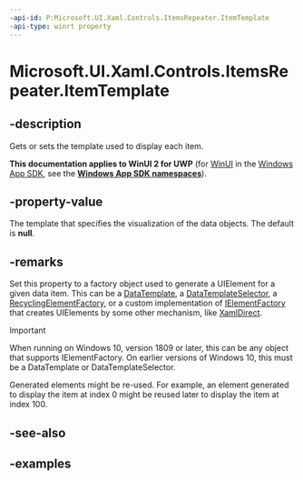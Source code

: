 ```yaml
---
-api-id: P:Microsoft.UI.Xaml.Controls.ItemsRepeater.ItemTemplate
-api-type: winrt property
---
```


# Microsoft.UI.Xaml.Controls.ItemsRepeater.ItemTemplate

<!--
public object ItemTemplate { get; set; }
-->

## -description

Gets or sets the template used to display each item.

**This documentation applies to WinUI 2 for UWP** (for [WinUI](/windows/apps/winui/winui3/) in the [Windows App SDK](/windows/apps/windows-app-sdk/), see the **[Windows App SDK namespaces](/windows/windows-app-sdk/api/winrt/)**).

## -property-value

The template that specifies the visualization of the data objects. The default is **null**.

## -remarks

Set this property to a factory object used to generate a UIElement for a given data item. This can be a [DataTemplate](/uwp/api/windows.ui.xaml.datatemplate), a [DataTemplateSelector](/uwp/api/windows.ui.xaml.controls.datatemplateselector), a [RecyclingElementFactory](recyclingelementfactory.md), or a custom implementation of [IElementFactory](/uwp/api/windows.ui.xaml.ielementfactory) that creates UIElements by some other mechanism, like [XamlDirect](../microsoft.ui.xaml.core.direct/xamldirect.md).

> [!IMPORTANT]
> When running on Windows 10, version 1809 or later, this can be any object that supports IElementFactory. On earlier versions of Windows 10, this must be a DataTemplate or DataTemplateSelector.

Generated elements might be re-used. For example, an element generated to display the item at index 0 might be reused later to display the item at index 100.

## -see-also

## -examples

